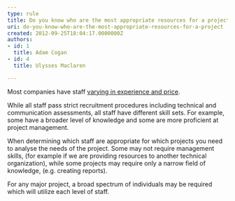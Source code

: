 ```yaml
---
type: rule
title: Do you know who are the most appropriate resources for a project?
uri: do-you-know-who-are-the-most-appropriate-resources-for-a-project
created: 2012-09-25T18:04:17.0000000Z
authors:
- id: 1
  title: Adam Cogan
- id: 4
  title: Ulysses Maclaren

---
```




<span class='intro'> <p>Most companies have staff <a href="http&#58;//www.ssw.com.au/ssw/standards/Forms/ConsultingOrderTermsConditions.aspx">varying in experience and price</a>. </p>
<p>
                    While all staff pass strict recruitment procedures including technical and communication assessments, all staff
                    have different skill sets. For example, some have a broader level of knowledge and some are more proficient at project 
                    management. 
                </p> </span>

<p>
                    When determining which staff are appropriate for which projects you need to analyse​ the needs of the project.
                    Some may not require management skills, (for example if we are providing resources to another technical
                    organization), while some projects may require only a narrow field of knowledge,&#160;(e.g. creating reports).&#160;</p><p>                    For any major project, a broad spectrum of individuals may be required which will utilize each level of staff. 
                </p>


